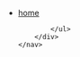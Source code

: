 
<html lang="en">
<head>
    <meta charset="UTF-8">
    <meta name="viewport" content="width=device-width, initial-scale=1.0">
    <title>Contact Page</title>
    <link rel="stylesheet" href="style.css">
</head>
<body>
    <nav>
        <div class="nav-container">
            <ul>
                <li><a href="home.html">home</a></li>
               
            </ul>
        </div>
    </nav>